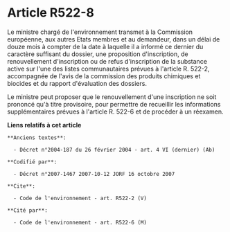 # Article R522-8

Le ministre chargé de l'environnement transmet à la Commission européenne, aux autres Etats membres et au demandeur, dans un
délai de douze mois à compter de la date à laquelle il a informé ce dernier du caractère suffisant du dossier, une
proposition d'inscription, de renouvellement d'inscription ou de refus d'inscription de la substance active sur l'une des
listes communautaires prévues à l'article R. 522-2, accompagnée de l'avis de la commission des produits chimiques et biocides
et du rapport d'évaluation des dossiers.

Le ministre peut proposer que le renouvellement d'une inscription ne soit prononcé qu'à titre provisoire, pour permettre de
recueillir les informations supplémentaires prévues à l'article R. 522-6 et de procéder à un réexamen.

**Liens relatifs à cet article**

	**Anciens textes**:

	  - Décret n°2004-187 du 26 février 2004 - art. 4 VI (dernier) (Ab)

	**Codifié par**:

	  - Décret n°2007-1467 2007-10-12 JORF 16 octobre 2007

	**Cite**:

	  - Code de l'environnement - art. R522-2 (V)

	**Cité par**:

	  - Code de l'environnement - art. R522-6 (M)
